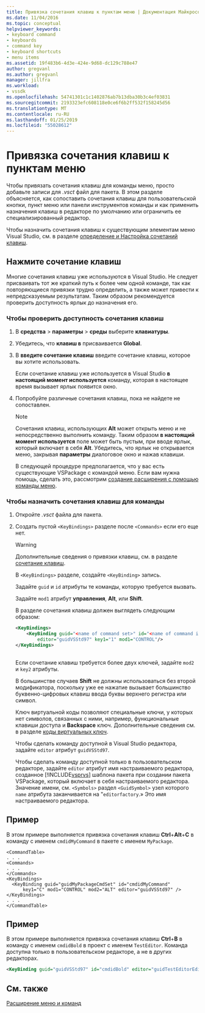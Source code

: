 ```yaml
---
title: Привязка сочетания клавиш к пунктам меню | Документация Майкрософт
ms.date: 11/04/2016
ms.topic: conceptual
helpviewer_keywords:
- keyboard command
- keyboards
- command key
- keyboard shortcuts
- menu items
ms.assetid: 19f483b6-4d3e-424e-9d68-dc129c788e47
author: gregvanl
ms.author: gregvanl
manager: jillfra
ms.workload:
- vssdk
ms.openlocfilehash: 54741301c1c1402876ab7b13dba30b3c4ef03831
ms.sourcegitcommit: 2193323efc608118e0ce6f6b2ff532f158245d56
ms.translationtype: MT
ms.contentlocale: ru-RU
ms.lasthandoff: 01/25/2019
ms.locfileid: "55028612"
---
```

# <a name="bind-keyboard-shortcuts-to-menu-items"></a>Привязка сочетания клавиш к пунктам меню
Чтобы привязать сочетания клавиш для команды меню, просто добавьте записи для *.vsct* файл для пакета. В этом разделе объясняется, как сопоставить сочетания клавиш для пользовательской кнопки, пункт меню или панели инструментов команды и как применить назначения клавиш в редакторе по умолчанию или ограничить ее специализированный редактор.  
  
 Чтобы назначить сочетания клавиш к существующим элементам меню Visual Studio, см. в разделе [определение и Настройка сочетаний клавиш](../ide/identifying-and-customizing-keyboard-shortcuts-in-visual-studio.md).  
  
## <a name="choose-a-key-combination"></a>Нажмите сочетание клавиш  
 Многие сочетания клавиш уже используются в Visual Studio. Не следует присваивать тот же краткий путь к более чем одной команде, так как повторяющиеся привязки трудно определить, а также может привести к непредсказуемым результатам. Таким образом рекомендуется проверить доступность ярлык до назначения его.  
  
### <a name="to-verify-the-availability-of-a-keyboard-shortcut"></a>Чтобы проверить доступность сочетания клавиш  
  
1. В **средства** > **параметры** > **среды** выберите **клавиатуры**.  
  
2. Убедитесь, что **клавиш в** присваивается **Global**.  
  
3. В **введите сочетание клавиш** введите сочетание клавиш, которое вы хотите использовать.  
  
    Если сочетание клавиш уже используется в Visual Studio **в настоящий момент используется** команду, которая в настоящее время вызывает ярлык появится окно.  
  
4. Попробуйте различные сочетания клавиш, пока не найдете не сопоставлен.  
  
   > [!NOTE]
   >  Сочетания клавиш, использующих **Alt** может открыть меню и не непосредственно выполнить команду. Таким образом **в настоящий момент используется** поле может быть пустым, при вводе ярлык, который включает в себя **Alt**. Убедитесь, что ярлык не открывается меню, закрывая **параметры** диалоговое окно и нажав клавиши.  
  
   В следующей процедуре предполагается, что у вас есть существующие VSPackage с командой меню. Если вам нужна помощь, сделать это, рассмотрим [создание расширения с помощью команды меню](../extensibility/creating-an-extension-with-a-menu-command.md).  
  
### <a name="to-assign-a-keyboard-shortcut-to-a-command"></a>Чтобы назначить сочетания клавиш для команды  
  
1. Откройте *.vsct* файла для пакета.  
  
2. Создать пустой `<KeyBindings>` разделе после `<Commands>` если его еще нет.  
  
   > [!WARNING]
   >  Дополнительные сведения о привязки клавиш, см. в разделе [сочетание клавиш](../extensibility/keybinding-element.md).  
  
    В `<KeyBindings>` разделе, создайте `<KeyBinding>` запись.  
  
    Задайте `guid` и `id` атрибуты те команды, которую требуется вызвать.  
  
    Задайте `mod1` атрибут **управления**, **Alt**, или **Shift**.  
  
    В разделе сочетания клавиш должен выглядеть следующим образом:  
  
   ```xml  
   <KeyBindings>  
       <KeyBinding guid="<name of command set>" id="<name of command id>"  
           editor="guidVSStd97" key1="1" mod1="CONTROL"/>  
   </KeyBindings>  
  
   ```  
  
   Если сочетание клавиш требуется более двух ключей, задайте `mod2` и `key2` атрибуты.  
  
   В большинстве случаев **Shift** не должны использоваться без второй модификатора, поскольку уже ее нажатие вызывает большинство буквенно-цифровых клавиш ввода буквы верхнего регистра или символ.  
  
   Ключ виртуальной коды позволяют специальные ключи, у которых нет символов, связанных с ними, например, функциональные клавиши доступа и **Backspace** ключ. Дополнительные сведения см. в разделе [коды виртуальных ключ](https://docs.microsoft.com/windows/desktop/inputdev/virtual-key-codes).  
  
   Чтобы сделать команду доступной в Visual Studio редактора, задайте `editor` атрибут `guidVSStd97`.  
  
   Чтобы сделать команду доступной только в пользовательском редакторе, задайте `editor` атрибут имя настраиваемого редактора, созданное [!INCLUDE[vsprvs](../code-quality/includes/vsprvs_md.md)] шаблона пакета при создании пакета VSPackage, который включает в себя настраиваемого редактора. Значение имени, см. `<Symbols>` раздел `<GuidSymbol>` узел которого `name` атрибута заканчивается на "`editorfactory`.» Это имя настраиваемого редактора.  
  
## <a name="example"></a>Пример  
 В этом примере выполняется привязка сочетания клавиш **Ctrl**+**Alt**+**C** в команду с именем `cmdidMyCommand` в пакете с именем `MyPackage`.  
  
```  
<CommandTable>  
. . .  
<Commands>  
. . .  
</Commands>  
<KeyBindings>  
  <KeyBinding guid="guidMyPackageCmdSet" id="cmdidMyCommand"   
      key1="C" mod1="CONTROL" mod2="ALT" editor="guidVSStd97" />  
</KeyBindings>  
. . .  
</CommandTable>  
```  
  
## <a name="example"></a>Пример  
 В этом примере выполняется привязка сочетания клавиш **Ctrl**+**B** в команду с именем `cmdidBold` в проект с именем `TestEditor`. Команда доступна только в пользовательском редакторе, а не в других редакторах.  
  
```xml  
<KeyBinding guid="guidVSStd97" id="cmdidBold" editor="guidTestEditorEditorFactory" key1="B" mod1="Control" />  
```  
  
## <a name="see-also"></a>См. также  
 [Расширение меню и команд](../extensibility/extending-menus-and-commands.md)
